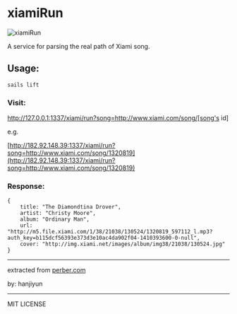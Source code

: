 # xiamiRun

![xiamiRun](http://ww1.sinaimg.cn/large/61b8bbf4jw1ek6de23vn4j20di0c0weu.jpg)

A service for parsing the real path of Xiami song.


## Usage:

```
sails lift
```

### Visit:

http://127.0.0.1:1337/xiami/run?song=http://www.xiami.com/song/[song's id]

e.g.

[http://182.92.148.39:1337/xiami/run?song=http://www.xiami.com/song/1320819](http://182.92.148.39:1337/xiami/run?song=http://www.xiami.com/song/1320819)

### Response:


```
{
    title: "The Diamondtina Drover",
    artist: "Christy Moore",
    album: "Ordinary Man",
    url: "http://m5.file.xiami.com/1/38/21038/130524/1320819_597112_l.mp3?auth_key=b115dcf56393e373d3e10ac4da902f04-1410393600-0-null",
    cover: "http://img.xiami.net/images/album/img38/21038/130524.jpg"
}

```

----

extracted from [perber.com](http://www.perber.com)

by: hanjiyun

----
MIT LICENSE



